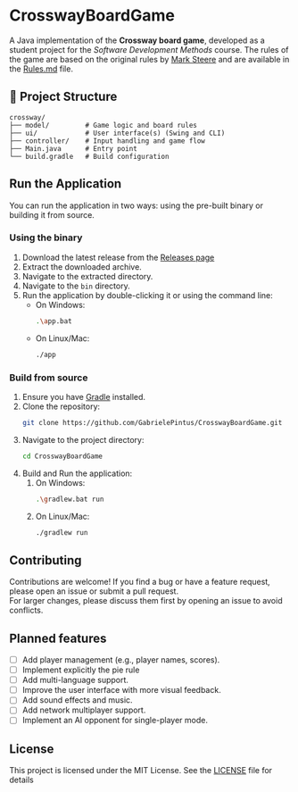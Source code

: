 # CrosswayBoardGame

A Java implementation of the **Crossway board game**, developed as a student project for the *Software Development Methods* course.
The rules of the game are based on the original rules by [Mark Steere](http://marksteeregames.com) and are
available in the [Rules.md](Rules.md) file.

## 📁 Project Structure

```
crossway/
├── model/         # Game logic and board rules
├── ui/            # User interface(s) (Swing and CLI)
├── controller/    # Input handling and game flow
├── Main.java      # Entry point
└── build.gradle   # Build configuration
```

## Run the Application

You can run the application in two ways: using the pre-built binary or building it from source.

### Using the binary

1. Download the latest release from the [Releases page](https://github.com/GabrielePintus/CrosswayBoardGame/releases/)
2. Extract the downloaded archive.
3. Navigate to the extracted directory.
4. Navigate to the `bin` directory.
5. Run the application by double-clicking it or using the command line:
   - On Windows:
     ```bash
     .\app.bat
     ```
   - On Linux/Mac:
     ```bash
     ./app
     ```

### Build from source

1. Ensure you have [Gradle](https://gradle.org/install/) installed.
2. Clone the repository:
   ```bash
   git clone https://github.com/GabrielePintus/CrosswayBoardGame.git
   ```
3. Navigate to the project directory:
   ```bash
   cd CrosswayBoardGame
   ```
4. Build and Run the application:
   1. On Windows:
      ```bash
      .\gradlew.bat run
      ```
    2. On Linux/Mac:
        ```bash
        ./gradlew run
        ```

## Contributing
Contributions are welcome! If you find a bug or have a feature request, please open an issue or submit a pull request.  
For larger changes, please discuss them first by opening an issue to avoid conflicts.

## Planned features

- [ ] Add player management (e.g., player names, scores).
- [ ] Implement explicitly the pie rule
- [ ] Add multi-language support.
- [ ] Improve the user interface with more visual feedback.
- [ ] Add sound effects and music.
- [ ] Add network multiplayer support.
- [ ] Implement an AI opponent for single-player mode.

## License
This project is licensed under the MIT License. See the [LICENSE](LICENSE) file for details